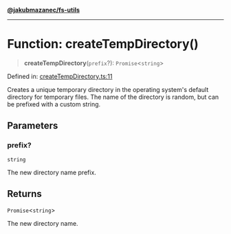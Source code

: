 [**@jakubmazanec/fs-utils**](../README.md)

---

# Function: createTempDirectory()

> **createTempDirectory**(`prefix`?): `Promise`\<`string`\>

Defined in:
[createTempDirectory.ts:11](https://github.com/jakubmazanec/tools/blob/76a9140b954a789a6120dd2126b179ec0180d7e9/packages/fs-utils/source/createTempDirectory.ts#L11)

Creates a unique temporary directory in the operating system's default directory for temporary
files. The name of the directory is random, but can be prefixed with a custom string.

## Parameters

### prefix?

`string`

The new directory name prefix.

## Returns

`Promise`\<`string`\>

The new directory name.
